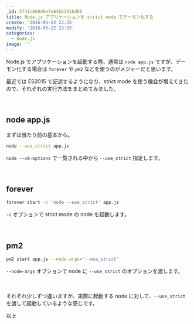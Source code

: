 ```yaml
---
_id: 5741c860d6e7e64bb161bd80
title: Node.js アプリケーションを strict mode でデーモン化する
create: '2016-05-22 23:55'
modify: '2016-05-22 23:55'
categories:
  - Node.js
image: ''
---
```


Node.js でアプリケーションを起動する際、通常は `node app.js` ですが、デーモン化する場合は `forever` や `pm2` などを使うのがメジャーだと思います。

最近では ES2015 で記述するようになり、strict mode を使う機会が増えてきたので、それぞれの実行方法をまとめてみました。

<!-- more -->

　

## node app.js

まずは当たり前の基本から。

```bash
node --use_strict app.js
```

`node --v8-options` で一覧される中から `--use_strict` 指定します。

　

## forever

```bash
forever start -c 'node --use_strict' app.js
```

`-c` オプションで strict mode の node を起動します。

　

## pm2

```bash
pm2 start app.js --node-args='--use_strict'
```

`--node-args` オプションで node に `--use_strict` のオプションを渡します。

　

それぞれ少しずつ違いますが、実際に起動する node に対して、`--use_strict` を渡して起動しているような感じです。

以上
